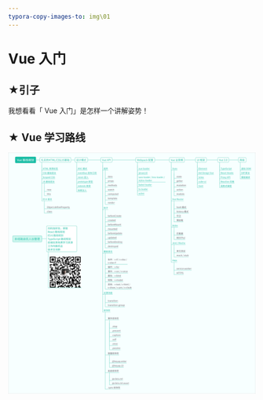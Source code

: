 ```yaml
---
typora-copy-images-to: img\01
---
```


# Vue 入门

## ★引子

我想看看「 Vue 入门」是怎样一个讲解姿势！

## ★ Vue 学习路线

![img](img/01/2019-7-18-11-37-50.png)

